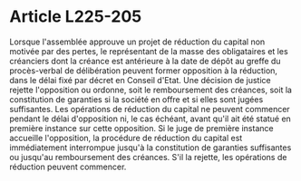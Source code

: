 # Article L225-205

Lorsque l'assemblée approuve un projet de réduction du capital non motivée par des pertes, le représentant de la masse des obligataires et les créanciers dont la créance est antérieure à la date de dépôt au greffe du procès-verbal de délibération peuvent former opposition à la réduction, dans le délai fixé par décret en Conseil d'Etat.   Une décision de justice rejette l'opposition ou ordonne, soit le remboursement des créances, soit la constitution de garanties si la société en offre et si elles sont jugées suffisantes.   Les opérations de réduction du capital ne peuvent commencer pendant le délai d'opposition ni, le cas échéant, avant qu'il ait été statué en première instance sur cette opposition.   Si le juge de première instance accueille l'opposition, la procédure de réduction du capital est immédiatement interrompue jusqu'à la constitution de garanties suffisantes ou jusqu'au remboursement des créances. S'il la rejette, les opérations de réduction peuvent commencer.